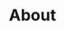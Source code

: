 ---
title: About
heading: About
links:
    - title: Funding
      url: about#funding
    - title: Team
      url: about#team
    - title: License and privacy policy
      url: about#license-and-privacy
---